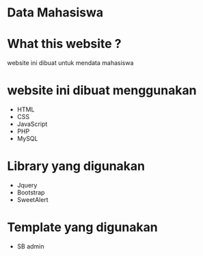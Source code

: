 # Data Mahasiswa

# What this website ?

website ini dibuat untuk mendata mahasiswa

# website ini dibuat menggunakan

- HTML
- CSS
- JavaScript
- PHP
- MySQL

# Library yang digunakan

- Jquery
- Bootstrap
- SweetAlert

# Template yang digunakan

- SB admin
